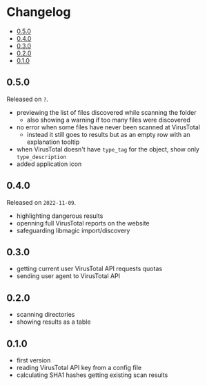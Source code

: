 # Changelog

<!-- MarkdownTOC -->

- [0.5.0](#050)
- [0.4.0](#040)
- [0.3.0](#030)
- [0.2.0](#020)
- [0.1.0](#010)

<!-- /MarkdownTOC -->

## 0.5.0

Released on `?`.

- previewing the list of files discovered while scanning the folder
    + also showing a warning if too many files were discovered
- no error when some files have never been scanned at VirusTotal
    + instead it still goes to results but as an empty row with an explanation tooltip
- when VirusTotal doesn't have `type_tag` for the object, show only `type_description`
- added application icon

## 0.4.0

Released on `2022-11-09`.

- highlighting dangerous results
- openning full VirusTotal reports on the website
- safeguarding libmagic import/discovery

## 0.3.0

- getting current user VirusTotal API requests quotas
- sending user agent to VirusTotal API

## 0.2.0

- scanning directories
- showing results as a table

## 0.1.0

- first version
- reading VirusTotal API key from a config file
- calculating SHA1 hashes getting existing scan results
